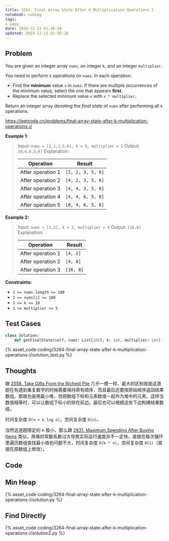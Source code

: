 ```yaml
---
title: 3264. Final Array State After K Multiplication Operations I
notebook: coding
tags:
- easy
date: 2024-12-13 01:36:18
updated: 2024-12-13 01:36:18
---
```

## Problem

You are given an integer array `nums`, an integer `k`, and an integer `multiplier`.

You need to perform `k` operations on `nums`. In each operation:

- Find the **minimum** value `x` in `nums`. If there are multiple occurrences of the minimum value, select the one that appears **first**.
- Replace the selected minimum value `x` with `x * multiplier`.

Return an integer array denoting the _final state_ of `nums` after performing all `k` operations.

<https://leetcode.cn/problems/final-array-state-after-k-multiplication-operations-i/>

**Example 1:**

> Input: `nums = [2,1,3,5,6], k = 5, multiplier = 2`
> Output: `[8,4,6,5,6]`
> Explanation:
>
> | Operation         | Result            |
> |-------------------|-------------------|
> | After operation 1 | `[2, 2, 3, 5, 6]` |
> | After operation 2 | `[4, 2, 3, 5, 6]` |
> | After operation 3 | `[4, 4, 3, 5, 6]` |
> | After operation 4 | `[4, 4, 6, 5, 6]` |
> | After operation 5 | `[8, 4, 6, 5, 6]` |

**Example 2:**

> Input: `nums = [1,2], k = 3, multiplier = 4`
> Output: `[16,8]`
> Explanation:
>
> | Operation         | Result    |
> |-------------------|-----------|
> | After operation 1 | `[4, 2]`  |
> | After operation 2 | `[4, 8]`  |
> | After operation 3 | `[16, 8]` |

**Constraints:**

- `1 <= nums.length <= 100`
- `1 <= nums[i] <= 100`
- `1 <= k <= 10`
- `1 <= multiplier <= 5`

## Test Cases

``` python
class Solution:
    def getFinalState(self, nums: List[int], k: int, multiplier: int) -> List[int]:
```

{% asset_code coding/3264-final-array-state-after-k-multiplication-operations-i/solution_test.py %}

## Thoughts

跟 [2558. Take Gifts From the Richest Pile](2558-take-gifts-from-the-richest-pile) 几乎一模一样，最大的区别就是这道题在有遇到重复数字的时候需要保持原有顺序，而且最后还要按原始顺序返回结果数组。那就也是用最小堆，但把数组下标和元素数值一起作为堆中的元素，这样当数值相等时，可以让数组下标小的排在前边。最后也可以根据这些下边构建结果数组。

时间复杂度 `O(n + k log n)`，空间复杂度 `O(n)`。

当然这道题限定的 n 极小，那么跟 [2931. Maximum Spending After Buying Items](2931-maximum-spending-after-buying-items) 类似，用堆的常数系数过大导致实际运行速度并不一定快，直接在每次循环里遍历数组查找最小值也问题不大，时间复杂度 `O(k * n)`，空间复杂度 `O(1)`（直接在原数组上修改）。

## Code

## Min Heap

{% asset_code coding/3264-final-array-state-after-k-multiplication-operations-i/solution.py %}

## Find Directly

{% asset_code coding/3264-final-array-state-after-k-multiplication-operations-i/solution2.py %}
